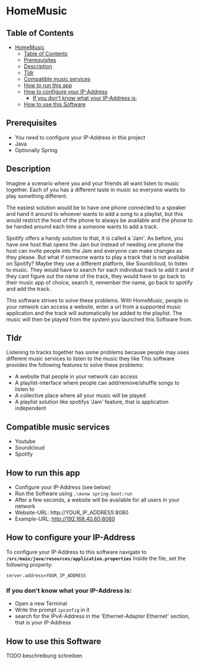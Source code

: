 # HomeMusic


## Table of Contents
- [HomeMusic](#homemusic)
  - [Table of Contents](#table-of-contents)
  - [Prerequisites](#prerequisites)
  - [Description](#description)
  - [Tldr](#tldr)
  - [Compatible music services](#compatible-music-services)
  - [How to run this app](#how-to-run-this-app)
  - [How to configure your IP-Address](#how-to-configure-your-ip-address)
    - [If you don't know what your IP-Address is:](#if-you-dont-know-what-your-ip-address-is)
  - [How to use this Software](#how-to-use-this-software)


## Prerequisites
- You need to configure your IP-Address in this project
- Java
- Optionally Spring

## Description
Imagine a scenario where you and your friends all want listen to music together.
Each of you has a different taste in music so everyone wants to play something different.

The easiest solution would be to have one phone connected to a speaker and hand it around to whoever wants to add a song to a playlist,
but this would restrict the host of the phone to always be available and the phone to be handed around each time a someone wants to add a track.

Spotify offers a handy solution to that, it is called a 'Jam'.
As before, you have one host that opens the Jam but instead of needing one phone the host can invite people into the Jam and everyone can make changes as they please.
But what if someone wants to play a track that is not available on Spotify?
Maybe they use a different platform, like Soundcloud, to listen to music. 
They would have to search for each individual track to add it and if they cant figure out the name of the track, they would have to go back to their music app of choice, search it, remember the name, go back to spotify and add the track.

This software strives to solve these problems.
With HomeMusic, people in your network can access a website, enter a url from a supported music application and the track will automatically be added to the playlist.
The music will then be played from the system you launched this Software from.

## Tldr
Listening to tracks together has some problems because people may uses different music services to listen to the music they like
This software provides the following features to solve these problems:
- A website that people in your network can access
- A playlist-interface where people can add/remove/shuffle songs to listen to
- A collective place where all your music will be played
- A playlist solution like spotifys 'Jam' feature, that is application independent

## Compatible music services
- Youtube
- Soundcloud
- Spotify

## How to run this app
- Configure your IP-Address (see below)
- Run the Software using `.\mvnw spring-boot:run`
- After a few seconds, a website will be available for all users in your network
- Website-URL: http://YOUR_IP_ADDRESS:8080
- Example-URL: http://192.168.40.60:8080

## How to configure your IP-Address
To configure your IP-Address to this software navigate to 
**`/src/main/java/resources/application.properties`**
Inside the file, set the following property:
```properties
server.address=YOUR_IP_ADDRESS
```
### If you don't know what your IP-Address is:
- Open a new Terminal
- Write the prompt `ipconfig` in it
- search for the IPv4-Address in the 'Ethernet-Adapter Ethernet' section, that is your IP-Address

## How to use this Software
TODO beschreibung schreiben
